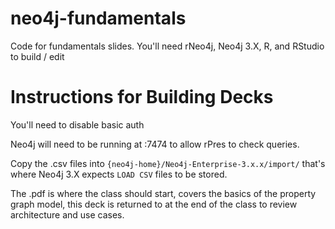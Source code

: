 # neo4j-fundamentals

Code for fundamentals slides. You'll need rNeo4j, Neo4j 3.X, R, and RStudio to build / edit

# Instructions for Building Decks

You'll need to disable basic auth

Neo4j will need to be running at :7474 to allow rPres to check queries. 

Copy the .csv files into `{neo4j-home}/Neo4j-Enterprise-3.x.x/import/` that's where Neo4j 3.X expects `LOAD CSV` files to be stored. 

The .pdf is where the class should start, covers the basics of the property graph model, this deck is returned to at the end of the class to review architecture and use cases. 
